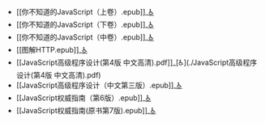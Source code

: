 - [[你不知道的JavaScript（上卷）.epub]]_[♿](./你不知道的JavaScript（上卷）.epub)
- [[你不知道的JavaScript（下卷）.epub]]_[♿](./你不知道的JavaScript（下卷）.epub)
- [[你不知道的JavaScript（中卷）.epub]]_[♿](./你不知道的JavaScript（中卷）.epub)
- [[图解HTTP.epub]]_[♿](./图解HTTP.epub)
- [[JavaScript高级程序设计(第4版 中文高清).pdf]]_[♿](./JavaScript高级程序设计(第4版 中文高清).pdf)
- [[JavaScript高级程序设计（中文第三版）.epub]]_[♿](./JavaScript高级程序设计（中文第三版）.epub)
- [[JavaScript权威指南（第6版）.epub]]_[♿](./JavaScript权威指南（第6版）.epub)
- [[JavaScript权威指南(原书第7版).epub]]_[♿](./JavaScript权威指南(原书第7版).epub)

